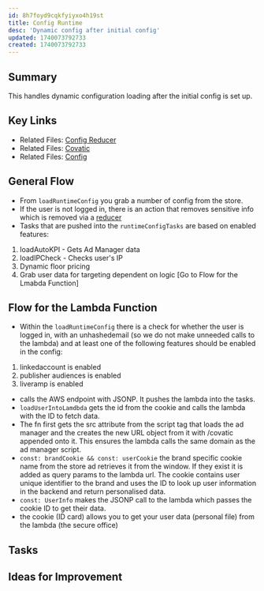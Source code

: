 ```yaml
---
id: 8h7foyd9cqkfyiyxo4h19st
title: Config Runtime
desc: 'Dynamic config after initial config'
updated: 1740073792733
created: 1740073792733
---
```

## Summary
This handles dynamic configuration loading after the initial config is set up. 

## Key Links
- Related Files: [Config Reducer](/ncu-ad-manager/src/Modules/Config/Config.reducer.ts)
- Related Files: [Covatic](/ncu-ad-manager/src/Modules/Covatic/CovaticAccountLink.ts)
- Related Files: [Config](/ncu-ad-manager/src/Modules/Config/Config.ts)


## General Flow
- From `loadRuntimeConfig` you grab a number of config from the store.
- If the user is not logged in, there is an action that removes sensitive info which is removed via a [reducer](/ncu-ad-manager/src/Modules/Config/Config.reducer.ts) 
- Tasks that are pushed into the `runtimeConfigTasks` are based on enabled features: 
1. loadAutoKPI - Gets Ad Manager data 
2. loadIPCheck - Checks user's IP
3. Dynamic floor pricing
4. Grab user data for targeting dependent on logic [Go to Flow for the Lmabda Function]

## Flow for the Lambda Function 
- Within the `loadRuntimeConfig` there is a check for whether the user is logged in, with an unhashedemail (so we do not make unneeded calls to the lambda) and at least one of the following features should be enabled in the config:
1. linkedaccount is enabled
2. publisher audiences is enabled
3. liveramp is enabled
- calls the AWS endpoint with JSONP. It pushes the lambda into the tasks.
- `loadUserIntoLamdbda` gets the id from the cookie and calls the lambda with the ID to fetch data. 
- The fn first gets the src attribute from the script tag that loads the ad manager and the creates the new URL object from it with /covatic appended onto it. This ensures the lambda calls the same domain as the ad manager script. 
- `const: brandCookie && const: userCookie` the brand specific cookie name from the store ad retrieves it from the window. If they exist it is added as query params to the lambda url. The cookie contains user unique identifier to the brand and uses the ID to look up user information in the backend and return personalised data. 
- `const: UserInfo` makes the JSONP call to the lambda which passes the cookie ID to get their data. 
- the cookie (ID card) allows you to get your user data (personal file) from the lambda (the secure office)

## Tasks

## Ideas for Improvement
